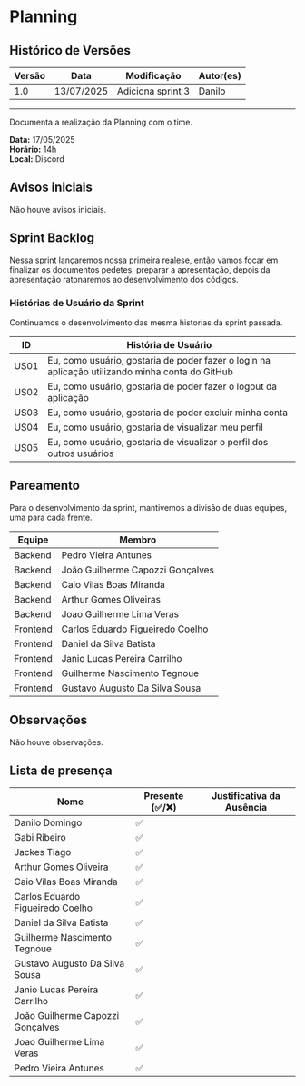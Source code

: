 # Planning

## Histórico de Versões

| Versão | Data       | Modificação       | Autor(es) |
| ------ | ---------- | ----------------- | --------- |
| 1.0    | 13/07/2025 | Adiciona sprint 3 | Danilo    |

---

Documenta a realização da Planning com o time.

**Data:** 17/05/2025      
**Horário:** 14h         
**Local:** Discord 


## Avisos iniciais
Não houve avisos iniciais.

## Sprint Backlog

Nessa sprint lançaremos nossa primeira realese, então vamos focar em finalizar os documentos pedetes, preparar a apresentação, depois da apresentação ratonaremos ao desenvolvimento dos códigos.

### Histórias de Usuário da Sprint

Continuamos o desenvolvimento das mesma historias da sprint passada.

| ID   | História de Usuário                                                                             |
| ---- | ----------------------------------------------------------------------------------------------- |
| US01 | Eu, como usuário, gostaria de poder fazer o login na aplicação utilizando minha conta do GitHub |
| US02 | Eu, como usuário, gostaria de poder fazer o logout da aplicação                                 |
| US03 | Eu, como usuário, gostaria de poder excluir minha conta                                         |
| US04 | Eu, como usuário, gostaria de visualizar meu perfil                                             |
| US05 | Eu, como usuário, gostaria de visualizar o perfil dos outros usuários                           |

## Pareamento
Para o desenvolvimento da sprint, mantivemos a divisão de duas equipes, uma para cada frente.

| Equipe   | Membro                           |
| -------- | -------------------------------- |
| Backend  | Pedro Vieira Antunes             |
| Backend  | João Guilherme Capozzi Gonçalves |
| Backend  | Caio Vilas Boas Miranda          |
| Backend  | Arthur Gomes Oliveiras           |
| Backend  | Joao Guilherme Lima Veras        |
| Frontend | Carlos Eduardo Figueiredo Coelho |
| Frontend | Daniel da Silva Batista          |
| Frontend | Janio Lucas Pereira Carrilho     |
| Frontend | Guilherme Nascimento Tegnoue     |
| Frontend | Gustavo Augusto Da Silva Sousa   |



## Observações

Não houve observações.

## Lista de presença

| Nome                             | Presente (✅/❌) | Justificativa da Ausência |
| -------------------------------- | -------------- | ------------------------- |
| Danilo Domingo                   | ✅              |                           |
| Gabi Ribeiro                     | ✅              |                           |
| Jackes Tiago                     | ✅              |                           |
| Arthur Gomes Oliveira            | ✅              |                           |
| Caio Vilas Boas Miranda          | ✅              |                           |
| Carlos Eduardo Figueiredo Coelho | ✅              |                           |
| Daniel da Silva Batista          | ✅              |                           |
| Guilherme Nascimento Tegnoue     | ✅              |                           |
| Gustavo Augusto Da Silva Sousa   | ✅              |                           |
| Janio Lucas Pereira Carrilho     | ✅              |                           |
| João Guilherme Capozzi Gonçalves | ✅              |                           |
| Joao Guilherme Lima Veras        | ✅              |                           |
| Pedro Vieira Antunes             | ✅              |                           |
